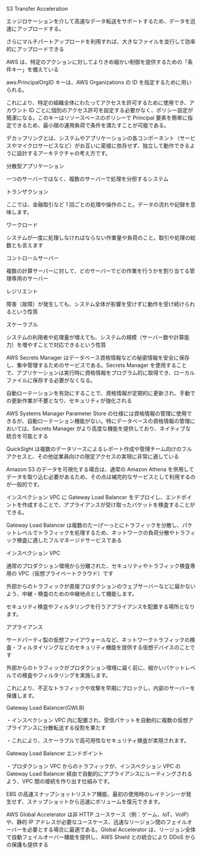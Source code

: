 S3 Transfer Acceleration

エッジロケーションを介して高速なデータ転送をサポートするため、データを迅速にアップロードする。

さらにマルチパートアップロードを利用すれば、大きなファイルを並行して効率的にアップロードできる

AWS は、特定のアクションに対してよりきめ細かい制御を提供するための「条件キー」を備えている

aws:PrincipalOrgID キーは、AWS Organizations の ID を指定するために用いられる。

これにより、特定の組織全体にわたってアクセスを許可するために使用でき、アカウント ID ごとに個別のアクセス許可を設定する必要がなく、ポリシー設定が簡潔になる。このキーはリソースベースのポリシーで Principal 要素を簡単に指定できるため、最小限の運用負荷で条件を満たすことが可能である。

デカップリングとは、システムやアプリケーションの各コンポーネント（サービスやマイクロサービスなど）がお互いに密接に依存せず、独立して動作できるように設計するアーキテクチャの考え方です。

分散型アプリケーション

一つのサーバーではなく、複数のサーバーで処理を分担するシステム

トランザクション

ここでは、金融取引など 1 回ごとの処理や操作のこと。データの流れや記録を意味します。

ワークロード

システムが一度に処理しなければならない作業量や負荷のこと。取引や処理の総数とも言えます

コントロールサーバー

複数の計算サーバーに対して、どのサーバーでどの作業を行うかを割り当てる管理専用のサーバー

レジリエント

障害（故障）が発生しても、システム全体が影響を受けずに動作を受け続けられるという性質

スケーラブル

システムの利用者や処理量が増えても、システムの規模（サーバー数や計算能力）を増やすことで対応できるという性質

AWS Secrets Manager はデータベース資格情報などの秘密情報を安全に保存し、集中管理するためのサービスである。Secrets Manager を使用することで、アプリケーションは実行時に資格情報をプログラム的に取得でき、ローカルファイルに保存する必要がなくなる。

自動ローテーションを有効にすることで、資格情報が定期的に更新され、手動での更新作業が不要となり、セキュリティが強化される

AWS Systems Manager Parameter Store の仕様には資格情報の管理に使用できるが、自動ローテーション機能がない。特にデータベースの資格情報の管理においては、Secrets Manager がより高度な機能を提供しており、ネイティブな統合を可能とする

QuickSight は複数のデータソースによるレポート作成や管理チーム向けのフルアクセスと、その他従業員向けの限定アクセスの実現に非常に適している

Amazon S3 のデータを可視化する場合は、通常の Amazon Athena を併用してデータを取り込む必要があるため、その点は補完的なサービスとして利用するのが一般的です。

インスペクション VPC に Gateway Load Balancer をデプロイし、エンドポイントを作成することで、アプライアンスが受け取ったパケットを検査することができる。

Gateway Load Balancer は複数のたーげーっとにトラフィックを分散し、パケットレベルでトラフィックを処理するため、ネットワークの負荷分散やトラフィック検査に適したフルマネージドサービスである

インスペクション VPC

通常のプロダクション環境から分離された、セキュリティやトラフィック検査専用の VPC（仮想プライベートクラウド）です

外部からのトラフィックが直接プロダクションのウェブサーバーなどに届かないよう、中継・検査のための中継地点として機能します。

セキュリティ検査やフィルタリングを行うアプライアンスを配置する場所となります。

アプライアンス

サードパーティ製の仮想ファイアウォールなど、ネットワークトラフィックの検査・フィルタイリングなどのセキュリティ機能を提供する仮想デバイスのことです

外部からのトラフィックがプロダクション環境に届く前に、細かいパケットレベルでの検査やフィルタリングを実施します。

これにより、不正なトラフィックや攻撃を早期にブロックし、内部のサーバーを保護します。

Gateway Load Balancer(GWLB)

・インスペクション VPC 内に配置され、受信パケットを自動的に複数の仮想アプライアンスに分散転送する役割を果たす

・これにより、スケーラブルで高可用性なセキュリティ検査が実現されます。

Gateway Load Balancer エンドポイント

・プロダクション VPC からのトラフィックが、インスペクション VPC の Gateway Load Balancer 経由で自動的にアプライアンスにルーティングされるよう、VPC 間の接続を作り出す仕組みです。

EBS の高速スナップショットリストア機能、最初の使用時のレイテンシーが発生せず、スナップショットから迅速にボリュームを復元できます。

AWS Global Accelerator は非 HTTP ユースケース（例：ゲーム、IoT、VoIP）や、静的 IP アドレスが必要なユースケース、迅速なリージョン間のフェイルオーバーを必要とする場合に最適である。Global Accelerator は、リージョン全体で自動フェイルオーバー機能を提供し、AWS Shield との統合により DDoS からの保護も提供する
